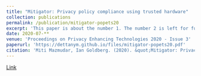 ```yaml
---
title: "Mitigator: Privacy policy compliance using trusted hardware"
collection: publications
permalink: /publication/mitigator-popets20
excerpt: 'This paper is about the number 1. The number 2 is left for future work.'
date: 2020-07-**
venue: 'Proceedings on Privacy Enhancing Technologies 2020 - Issue 3'
paperurl: 'https://dettanym.github.io/files/mitigator-popets20.pdf'
citation: 'Miti Mazmudar, Ian Goldberg. (2020). &quot;Mitigator: Privacy policy compliance using trusted hardware&quot; <i>Proceedings on Privacy Enhancing Technologies 2020</i>. 1(1).'
---
```


[Link](https://dettanym.github.io/files/paper1.pdf)
